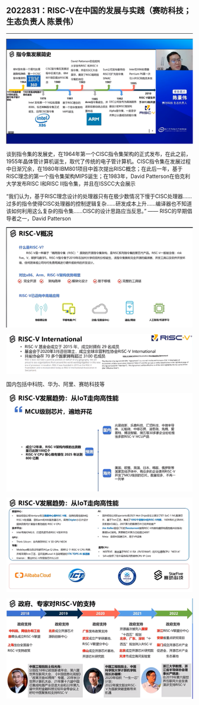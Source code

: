 ## 2022831：RISC-V在中国的发展与实践（赛昉科技；生态负责人 陈景伟）

---

![image-20220831200557280](https://raw.githubusercontent.com/kurisaW/picbed/main/img/202208312005040.png)

谈到指令集的发展史，在1964年第一个CISC指令集架构的正式发布，在此之前，1955年晶体管计算机诞生，取代了传统的电子管计算机。CISC指令集在发展过程中日渐冗余，在1980年IBM801项目中首次提出RISC概念；在此后一年，基于RISC理念的第一个指令集架构MIPS诞生；在1983年，David Patterson在伯克利大学发布RISC Ⅰ和RISC Ⅱ指令集，并且在ISSCC大会展示



“我们认为，基于RISC理念设计的处理器只有在极少数情况下慢于CISC处理器……过多的指令使得CISC处理器的控制逻辑复杂……研发成本上升……编译器也不知道该如何利用这么复杂的指令集……CISC的设计思路应当反思。” —— RISC的早期倡导者之一，David Patterson

![image-20220831201044935](https://raw.githubusercontent.com/kurisaW/picbed/main/img/202208312010156.png)

![image-20220831201230833](https://raw.githubusercontent.com/kurisaW/picbed/main/img/202208312012913.png)

国内包括中科院、华为、阿里、赛昉科技等

![image-20220831202926825](https://raw.githubusercontent.com/kurisaW/picbed/main/img/202208312029961.png)

![image-20220831203045393](https://raw.githubusercontent.com/kurisaW/picbed/main/img/202208312030571.png)

![image-20220831204925992](https://raw.githubusercontent.com/kurisaW/picbed/main/img/202208312049219.png)